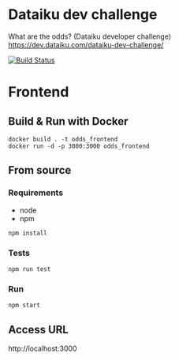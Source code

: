 # Dataiku dev challenge
What are the odds? (Dataiku developer challenge)   
https://dev.dataiku.com/dataiku-dev-challenge/

[![Build Status](https://travis-ci.com/loicbaron/dataiku.svg?token=SHigCBn6y4dJZA5A3dt6&branch=master)](https://travis-ci.com/loicbaron/dataiku)

# Frontend

## Build & Run with Docker
````
docker build . -t odds_frontend
docker run -d -p 3000:3000 odds_frontend
````

## From source
### Requirements
- node
- npm

````
npm install
````

### Tests
````
npm run test
````

### Run
````
npm start
````

## Access URL
http://localhost:3000